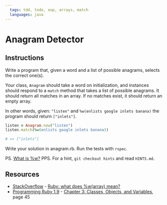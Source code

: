 ```yaml
---
  tags: tdd, todo, oop, arrays, match
  languages: java
---
```


# Anagram Detector

## Instructions

Write a program that, given a word and a list of possible anagrams,
selects the correct one(s).

Your class, `Anagram` should take a word on initialization, and instances should
respond to a `match` method that takes a list of possible anagrams. It should return
all matches in an array. If no matches exist, it should return an empty array.

In other words, given: `"listen"` and `%w(enlists google inlets banana)`
the program should return `["inlets"]`.

```ruby
listen = Anagram.new("listen")
listen.match(%w(enlists google inlets banana))

# => ["inlets"]
```

Write your solution in anagram.rb. Run the tests with `rspec`.

PS. [What is %w?](http://stackoverflow.com/questions/1274675/ruby-what-does-warray-mean)
PPS. For a hint, `git checkout hints` and read `HINTS.md`.
## Resources
* [StackOverflow](http://stackoverflow.com/) - [Ruby: what does %w(array) mean?](http://stackoverflow.com/questions/1274675/ruby-what-does-warray-mean)
* [Programming Ruby 1.9](http://books.flatironschool.com/books/11) - [Chapter 3: Classes, Objects, and Variables](http://books.flatironschool.com/books/11), page 45
